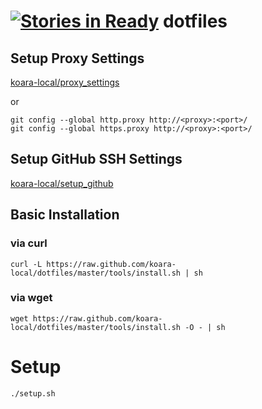 [![Stories in Ready](https://badge.waffle.io/koara-local/dotfiles.png?label=ready&title=Ready)](https://waffle.io/koara-local/dotfiles)
dotfiles
========

## Setup Proxy Settings

[koara-local/proxy_settings](https://github.com/koara-local/proxy_settings)

or

```
git config --global http.proxy http://<proxy>:<port>/
git config --global https.proxy http://<proxy>:<port>/
```

## Setup GitHub SSH Settings

[koara-local/setup_github](https://github.com/koara-local/setup_github)

## Basic Installation
### via curl

```
curl -L https://raw.github.com/koara-local/dotfiles/master/tools/install.sh | sh
```

### via wget

```
wget https://raw.github.com/koara-local/dotfiles/master/tools/install.sh -O - | sh
```

# Setup

```
./setup.sh
```
